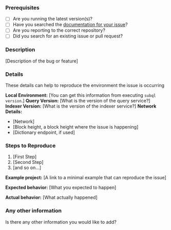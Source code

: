 ### Prerequisites

* [ ] Are you running the latest version(s)?
* [ ] Have you searched the [documentation for your issue](https://academy.subquery.network/)?
* [ ] Are you reporting to the correct repository?
* [ ] Did you search for an existing issue or pull request?

### Description

[Description of the bug or feature]

### Details

These details can help to reproduce the environment the issue is occurring

**Local Environment:** [You can get this information from executing `subql version`.]
**Query Version:** [What is the version of the query service?]
**Indexer Version:** [What is the version of the indexer service?]
**Network Details:**
  * [Network]
  * [Block height, a block height where the issue is happening]
  * [Dictionary endpoint, if used]

### Steps to Reproduce

1. [First Step]
2. [Second Step]
3. [and so on...]

**Example project:** [A link to a minimal example that can reproduce the issue]

**Expected behavior:** [What you expected to happen]

**Actual behavior:** [What actually happened]


### Any other information

Is there any other information you would like to add?
